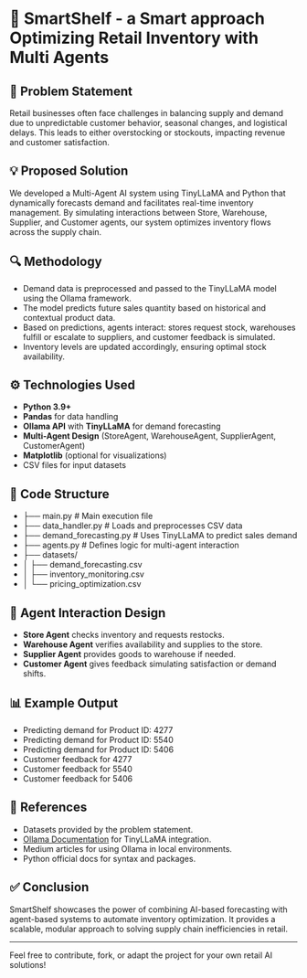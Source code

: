 # 🛒 SmartShelf - a Smart approach Optimizing Retail Inventory with Multi Agents

## 📌 Problem Statement
Retail businesses often face challenges in balancing supply and demand due to unpredictable customer behavior, seasonal changes, and logistical delays. This leads to either overstocking or stockouts, impacting revenue and customer satisfaction.

## 💡 Proposed Solution
We developed a Multi-Agent AI system using TinyLLaMA and Python that dynamically forecasts demand and facilitates real-time inventory management. By simulating interactions between Store, Warehouse, Supplier, and Customer agents, our system optimizes inventory flows across the supply chain.

## 🔍 Methodology
- Demand data is preprocessed and passed to the TinyLLaMA model using the Ollama framework.
- The model predicts future sales quantity based on historical and contextual product data.
- Based on predictions, agents interact: stores request stock, warehouses fulfill or escalate to suppliers, and customer feedback is simulated.
- Inventory levels are updated accordingly, ensuring optimal stock availability.

## ⚙️ Technologies Used
- **Python 3.9+**
- **Pandas** for data handling
- **Ollama API** with **TinyLLaMA** for demand forecasting
- **Multi-Agent Design** (StoreAgent, WarehouseAgent, SupplierAgent, CustomerAgent)
- **Matplotlib** (optional for visualizations)
- CSV files for input datasets

## 🧠 Code Structure
- ├── main.py # Main execution file
- ├── data_handler.py # Loads and preprocesses CSV data
- ├── demand_forecasting.py # Uses TinyLLaMA to predict sales demand
- ├── agents.py # Defines logic for multi-agent interaction
- ├── datasets/
- │ ├── demand_forecasting.csv
- │ ├── inventory_monitoring.csv
- │ └── pricing_optimization.csv

  
## 🔄 Agent Interaction Design
- **Store Agent** checks inventory and requests restocks.
- **Warehouse Agent** verifies availability and supplies to the store.
- **Supplier Agent** provides goods to warehouse if needed.
- **Customer Agent** gives feedback simulating satisfaction or demand shifts.

## 📊 Example Output
- Predicting demand for Product ID: 4277
- Predicting demand for Product ID: 5540
- Predicting demand for Product ID: 5406
- Customer feedback for 4277
- Customer feedback for 5540
- Customer feedback for 5406


## 📎 References
- Datasets provided by the problem statement.
- [Ollama Documentation](https://ollama.com/library/tinyllama) for TinyLLaMA integration.
- Medium articles for using Ollama in local environments.
- Python official docs for syntax and packages.

## ✅ Conclusion
SmartShelf showcases the power of combining AI-based forecasting with agent-based systems to automate inventory optimization. It provides a scalable, modular approach to solving supply chain inefficiencies in retail.

---

Feel free to contribute, fork, or adapt the project for your own retail AI solutions!


